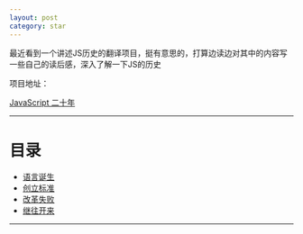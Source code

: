 ```yaml
---
layout: post
category: star
---
```


最近看到一个讲述JS历史的翻译项目，挺有意思的，打算边读边对其中的内容写一些自己的读后感，深入了解一下JS的历史

项目地址：

[JavaScript 二十年](https://github.com/doodlewind/jshistory-cn)

---

# 目录

- [语言诞生](#语言诞生)
- [创立标准](#创立标准)
- [改革失败](#改革失败)
- [继往开来](#继往开来)

---